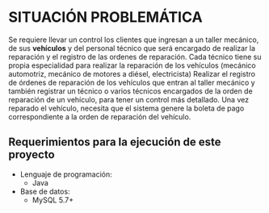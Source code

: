 # SITUACIÓN PROBLEMÁTICA #
Se requiere llevar un control los clientes que ingresan a un taller mecánico, de sus **vehículos** y del personal técnico que será encargado de realizar la reparación y el registro de las ordenes de reparación. Cada técnico tiene su propia especialidad para realizar la reparación de los vehículos (mecánico automotriz, mecánico de motores a diésel, electricista)
Realizar el registro de órdenes de reparación de los vehículos que entran al taller mecánico y también registrar un técnico o varios técnicos encargados de la orden de reparación de un vehículo, para tener un control más detallado.
Una vez reparado el vehículo, necesita que el sistema genere la boleta de pago correspondiente a la orden de reparación del vehículo.

## Requerimientos para la ejecución de este proyecto ##

- Lenguaje de programación:
  - Java
- Base de datos:
  - MySQL 5.7+
  